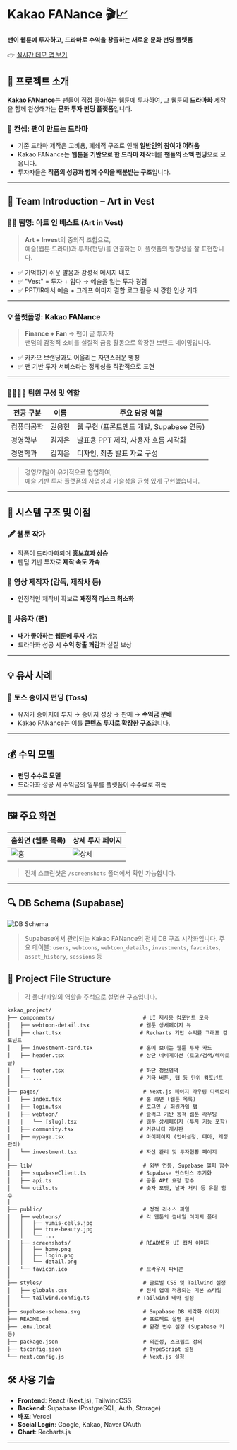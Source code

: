 # Kakao FANance 🎬📈

**팬이 웹툰에 투자하고, 드라마로 수익을 창출하는 새로운 문화 펀딩 플랫폼**

👉 [실시간 데모 앱 보기](https://kakaofanance.vercel.app/)  

## 🧩 프로젝트 소개

**Kakao FANance**는 팬들이 직접 좋아하는 웹툰에 투자하여, 그 웹툰의 **드라마화** 제작을 함께 완성해가는 **문화 투자 펀딩 플랫폼**입니다.

### 🎯 컨셉: 팬이 만드는 드라마

- 기존 드라마 제작은 고비용, 폐쇄적 구조로 인해 **일반인의 참여가 어려움**
- Kakao FANance는 **웹툰을 기반으로 한 드라마 제작비**를 **팬들의 소액 펀딩**으로 모읍니다.
- 투자자들은 **작품의 성공과 함께 수익을 배분받는 구조**입니다.
---
## 👥 Team Introduction – Art in Vest

### 🧑‍💻 팀명: **아트 인 베스트 (Art in Vest)**

> **Art + Invest**의 중의적 조합으로,  
> 예술(웹툰·드라마)과 투자(펀딩)를 연결하는 이 플랫폼의 방향성을 잘 표현합니다.

- ✅ 기억하기 쉬운 발음과 감성적 메시지 내포  
- ✅ "Vest" = 투자 + 입다 → 예술을 입는 투자 경험  
- ✅ PPT/IR에서 예술 + 그래프 이미지 결합 로고 활용 시 강한 인상 기대

---

### 💡 플랫폼명: **Kakao FANance**

> **Finance + Fan** → 팬이 곧 투자자  
> 팬덤의 감정적 소비를 실질적 금융 활동으로 확장한 브랜드 네이밍입니다.

- ✅ 카카오 브랜딩과도 어울리는 자연스러운 명칭  
- ✅ 팬 기반 투자 서비스라는 정체성을 직관적으로 표현

---

### 👨‍👩‍👧‍👦 팀원 구성 및 역할

| 전공 구분    | 이름     | 주요 담당 역할                           |
|-------------|-------------|------------------------------------------|
| 컴퓨터공학     | 권용현   | 웹 구현 (프론트엔드 개발, Supabase 연동)   |
| 경영학부     | 김지은   | 발표용 PPT 제작, 사용자 흐름 시각화            |
| 경영학과     | 김지은   | 디자인, 최종 발표 자료 구성               |

> 경영/개발이 유기적으로 협업하여,  
> 예술 기반 투자 플랫폼의 사업성과 기술성을 균형 있게 구현했습니다.

---

## 📌 시스템 구조 및 이점

### 🖋 웹툰 작가

- 작품이 드라마화되며 **홍보효과 상승**
- 팬덤 기반 투자로 **제작 속도 가속**

### 🎥 영상 제작자 (감독, 제작사 등)

- 안정적인 제작비 확보로 **재정적 리스크 최소화**

### 👥 사용자 (팬)

- **내가 좋아하는 웹툰에 투자** 가능
- 드라마화 성공 시 **수익 창출 쾌감**과 실질 보상

---

## 💡 유사 사례

### 🐄 토스 송아지 펀딩 (Toss)

- 유저가 송아지에 투자 → 송아지 성장 → 판매 → **수익금 분배**
- Kakao FANance는 이를 **콘텐츠 투자로 확장한 구조**입니다.

---

## 💰 수익 모델

- **펀딩 수수료 모델**  
- 드라마화 성공 시 수익금의 일부를 플랫폼이 수수료로 취득

---

## 🖼 주요 화면

| 홈화면 (웹툰 목록) | 상세 투자 페이지 |
|-------------------|------------------|
| ![홈](./screenshots/home.png) | ![상세](./screenshots/detail.png) |

> 전체 스크린샷은 `/screenshots` 폴더에서 확인 가능합니다.

---

## 🔍 DB Schema (Supabase)

![DB Schema](./supabase-schema-ugbdytdsoqimkrsboyif.svg)

> Supabase에서 관리되는 Kakao FANance의 전체 DB 구조 시각화입니다.
> 주요 테이블: `users`, `webtoons`, `webtoon_details`, `investments`, `favorites`, `asset_history`, `sessions` 등

## 📁 Project File Structure

> 각 폴더/파일의 역할을 주석으로 설명한 구조입니다.

```plaintext
kakao_project/
├── components/                            # UI 재사용 컴포넌트 모음
│   ├── webtoon-detail.tsx                # 웹툰 상세페이지 뷰
│   ├── chart.tsx                         # Recharts 기반 수익률 그래프 컴포넌트
│   ├── investment-card.tsx               # 홈에 보이는 웹툰 투자 카드
│   ├── header.tsx                        # 상단 네비게이션 (로고/검색/테마토글)
│   ├── footer.tsx                        # 하단 정보영역
│   └── ...                               # 기타 버튼, 탭 등 단위 컴포넌트
│
├── pages/                                 # Next.js 페이지 라우팅 디렉토리
│   ├── index.tsx                         # 홈 화면 (웹툰 목록)
│   ├── login.tsx                         # 로그인 / 회원가입 탭
│   ├── webtoon/                          # 슬러그 기반 동적 웹툰 라우팅
│   │   └── [slug].tsx                    # 웹툰 상세페이지 (투자 기능 포함)
│   ├── community.tsx                     # 커뮤니티 게시판
│   ├── mypage.tsx                        # 마이페이지 (언어설정, 테마, 계정관리)
│   └── investment.tsx                    # 자산 관리 및 투자현황 페이지
│
├── lib/                                   # 외부 연동, Supabase 헬퍼 함수
│   ├── supabaseClient.ts                 # Supabase 인스턴스 초기화
│   ├── api.ts                            # 공통 API 요청 함수
│   └── utils.ts                          # 숫자 포맷, 날짜 처리 등 유틸 함수
│
├── public/                                # 정적 리소스 파일
│   ├── webtoons/                         # 각 웹툰의 썸네일 이미지 폴더
│   │   ├── yumis-cells.jpg
│   │   ├── true-beauty.jpg
│   │   └── ...
│   ├── screenshots/                      # README용 UI 캡처 이미지
│   │   ├── home.png
│   │   ├── login.png
│   │   └── detail.png
│   └── favicon.ico                       # 브라우저 파비콘
│
├── styles/                                # 글로벌 CSS 및 Tailwind 설정
│   ├── globals.css                       # 전체 앱에 적용되는 기본 스타일
│   └── tailwind.config.ts               # Tailwind 테마 설정
│
├── supabase-schema.svg                    # Supabase DB 시각화 이미지
├── README.md                              # 프로젝트 설명 문서
├── .env.local                             # 환경 변수 설정 (Supabase 키 등)
├── package.json                           # 의존성, 스크립트 정의
├── tsconfig.json                          # TypeScript 설정
└── next.config.js                         # Next.js 설정
```

## 🛠 사용 기술

- **Frontend**: React (Next.js), TailwindCSS
- **Backend**: Supabase (PostgreSQL, Auth, Storage)
- **배포**: Vercel
- **Social Login**: Google, Kakao, Naver OAuth
- **Chart**: Recharts.js

---
